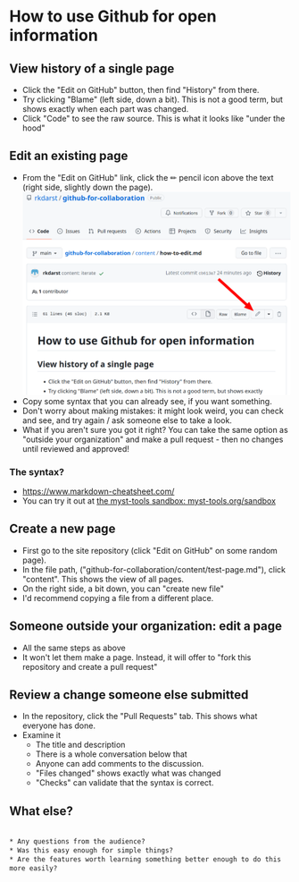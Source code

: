 # How to use Github for open information

## View history of a single page

* Click the "Edit on GitHub" button, then find "History" from there.
* Try clicking "Blame" (left side, down a bit).  This is not a good
  term, but shows exactly when each part was changed.
* Click "Code" to see the raw source.  This is what it looks like
  "under the hood"

## Edit an existing page

* From the "Edit on GitHub" link, click the ✏ pencil icon above the text
  (right side, slightly down the page).
  ![Arrow pointing to edit button](img/edit-button.png)
* Copy some syntax that you can already see, if you want something.
* Don't worry about making mistakes: it might look weird, you can
  check and see, and try again / ask someone else to take a look.
* What if you aren't sure you got it right?  You can take the same
  option as "outside your organization" and make a pull request - then
  no changes until reviewed and approved!

### The syntax?
* <https://www.markdown-cheatsheet.com/>
* You can try it out at [the myst-tools sandbox: myst-tools.org/sandbox](https://myst-tools.org/sandbox)


## Create a new page

* First go to the site repository (click "Edit on GitHub" on some
  random page).
* In the file path, ("github-for-collaboration/content/test-page.md"),
  click "content".  This shows the view of all pages.
* On the right side, a bit down, you can "create new file"
* I'd recommend copying a file from a different place.

## Someone outside your organization: edit a page

* All the same steps as above
* It won't let them make a page.  Instead, it will offer to "fork this
  repository and create a pull request"

## Review a change someone else submitted

* In the repository, click the "Pull Requests" tab.  This shows what
  everyone has done.
* Examine it
  * The title and description
  * There is a whole conversation below that
  * Anyone can add comments to the discussion.
  * "Files changed" shows exactly what was changed
  * "Checks" can validate that the syntax is correct.

## What else?

```{admonition} Questions?

* Any questions from the audience?
* Was this easy enough for simple things?
* Are the features worth learning something better enough to do this
more easily?
```
